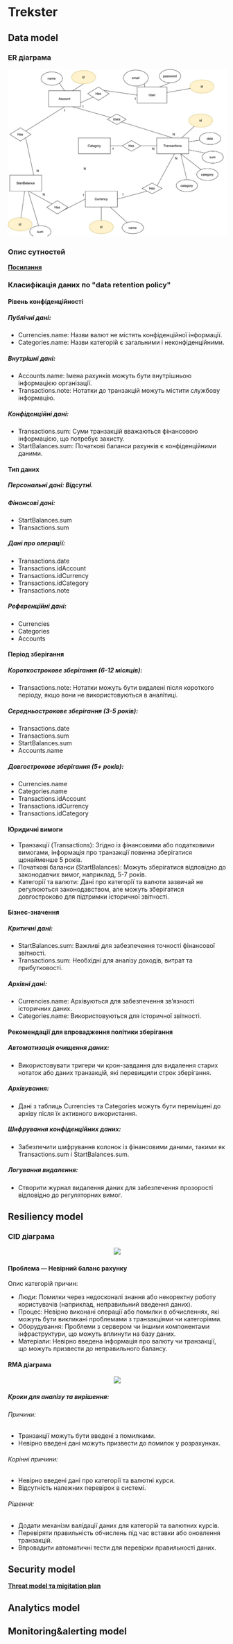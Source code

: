 # Trekster

## Data model

### ER діаграма

<p align="center">
	<img src="https://github.com/yvoznyak/Trekster_web/blob/main/docs/images/er.jpg" alt="Use case"/>
</p>

### Опис сутностей

**<a href="https://github.com/yvoznyak/Trekster/blob/main/db/uml.pdf" target="_blank">Посилання</a>**

### Класифікація даних по "data retention policy"

#### Рівень конфіденційності

##### Публічні дані:

- Currencies.name: Назви валют не містять конфіденційної інформації.
- Categories.name: Назви категорій є загальними і неконфіденційними.

##### Внутрішні дані:

- Accounts.name: Імена рахунків можуть бути внутрішньою інформацією організації.
- Transactions.note: Нотатки до транзакцій можуть містити службову інформацію.

##### Конфіденційні дані:

- Transactions.sum: Суми транзакцій вважаються фінансовою інформацією, що потребує захисту.
- StartBalances.sum: Початкові баланси рахунків є конфіденційними даними.

#### Тип даних

##### Персональні дані: Відсутні.

##### Фінансові дані:

- StartBalances.sum
- Transactions.sum

##### Дані про операції:

- Transactions.date
- Transactions.idAccount
- Transactions.idCurrency
- Transactions.idCategory
- Transactions.note

##### Референційні дані:
- Currencies
- Categories
- Accounts

#### Період зберігання

##### Короткострокове зберігання (6-12 місяців):

- Transactions.note: Нотатки можуть бути видалені після короткого періоду, якщо вони не використовуються в аналітиці.

##### Середньострокове зберігання (3-5 років):

- Transactions.date
- Transactions.sum
- StartBalances.sum
- Accounts.name

##### Довгострокове зберігання (5+ років):

- Currencies.name
- Categories.name
- Transactions.idAccount
- Transactions.idCurrency
- Transactions.idCategory

#### Юридичні вимоги

- Транзакції (Transactions): Згідно із фінансовими або податковими вимогами, інформація про транзакції повинна зберігатися щонайменше 5 років.
- Початкові баланси (StartBalances): Можуть зберігатися відповідно до законодавчих вимог, наприклад, 5-7 років.
- Категорії та валюти: Дані про категорії та валюти зазвичай не регулюються законодавством, але можуть зберігатися довгостроково для підтримки історичної звітності.

#### Бізнес-значення

##### Критичні дані:

- StartBalances.sum: Важливі для забезпечення точності фінансової звітності.
- Transactions.sum: Необхідні для аналізу доходів, витрат та прибутковості.

##### Архівні дані:

- Currencies.name: Архівуються для забезпечення зв’язності історичних даних.
- Categories.name: Використовуються для історичної звітності.

#### Рекомендації для впровадження політики зберігання

##### Автоматизація очищення даних:

- Використовувати тригери чи крон-завдання для видалення старих нотаток або даних транзакцій, які перевищили строк зберігання.

##### Архівування:

- Дані з таблиць Currencies та Categories можуть бути переміщені до архіву після їх активного використання.

##### Шифрування конфіденційних даних:

- Забезпечити шифрування колонок із фінансовими даними, такими як Transactions.sum і StartBalances.sum.

##### Логування видалення:

- Створити журнал видалення даних для забезпечення прозорості відповідно до регуляторних вимог.

## Resiliency model

### СID діаграма

<p align="center">
	<img src="https://github.com/yvoznyak/ooap_trekster/blob/main/CID.png"/>
</p>

#### Проблема — Невірний баланс рахунку

Опис категорій причин:

- Люди: Помилки через недосконалі знання або некоректну роботу користувачів (наприклад, неправильний введення даних).
- Процес: Невірно виконані операції або помилки в обчисленнях, які можуть бути викликані проблемами з транзакціями чи категоріями.
- Оборудування: Проблеми з сервером чи іншими компонентами інфраструктури, що можуть вплинути на базу даних.
- Матеріали: Невірно введена інформація про валюту чи транзакції, що можуть призвести до неправильного балансу.

#### RMA діаграма

<p align="center">
	<img src="https://github.com/yvoznyak/ooap_trekster/blob/main/RMA.png"/>
</p>

##### Кроки для аналізу та вирішення:

###### Причини:

- Транзакції можуть бути введені з помилками.
- Невірно введені дані можуть призвести до помилок у розрахунках.

###### Корінні причини:

- Невірно введені дані про категорії та валютні курси.
- Відсутність належних перевірок в системі.

###### Рішення:

- Додати механізм валідації даних для категорій та валютних курсів.
- Перевіряти правильність обчислень під час вставки або оновлення транзакцій.
- Впровадити автоматичні тести для перевірки правильності даних.

## Security model

**<a href="https://github.com/yvoznyak/ooap_trekster/blob/main/Threat_Model_and_Mitigation_Plan.pdf" target="_blank">Threat model та migitation plan</a>**

## Analytics model

## Monitoring&alerting model
